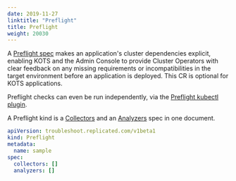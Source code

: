 ```yaml
---
date: 2019-11-27
linktitle: "Preflight"
title: Preflight
weight: 20030
---
```

A [Preflight spec](https://troubleshoot.sh/reference/preflights/) makes an application's cluster dependencies explicit, enabling KOTS and the Admin Console to provide Cluster Operators with clear feedback on any missing requirements or incompatibilities in the target environment before an application is deployed. This CR is optional for KOTS applications.

Preflight checks can even be run independently, via the [Preflight kubectl plugin](https://troubleshoot.sh/docs/preflight/overview/).

A Preflight kind is a [Collectors](https://troubleshoot.sh/reference/collectors/overview/) and an [Analyzers](https://troubleshoot.sh/reference/analyzers/overview/) spec in one document.

```yaml
apiVersion: troubleshoot.replicated.com/v1beta1
kind: Preflight
metadata:
  name: sample
spec:
  collectors: []
  analyzers: []
```
